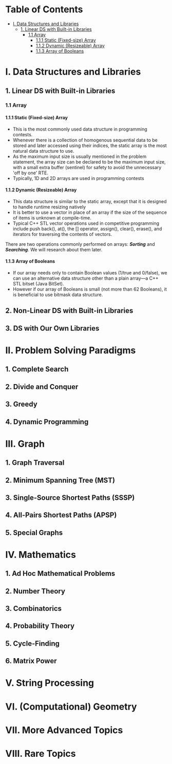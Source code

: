 # Table of Contents

- [I. Data Structures and Libraries](#I-Data-Structures-and-Libraries)
    - [1. Linear DS with Built-in Libraries](#1-Linear-DS-with-Built-in-Libraries)
        - [1.1 Array](#1-1-Array)
            - [1.1.1 Static (Fixed-size) Array](#1-1-1-Static-(Fixed-size)-Array)
            - [1.1.2 Dynamic (Resizeable) Array](#1-1-2-Dynamic-(Resizeable)-Array)
            - [1.1.3 Array of Booleans](#1-1-3-Array-of-Booleans)

# I. Data Structures and Libraries
## 1. Linear DS with Built-in Libraries
### 1.1 Array
#### 1.1.1 Static (Fixed-size) Array
* This is the most commonly used data structure in programming contests. <br>
* Whenever there is a collection of homogenous sequential data to be stored and later accessed using their indices, the static array is the most natural data structure to use. <br>
* As the maximum input size is usually mentioned in the problem statement, the array size can be declared to be the maximum input size, with a small extra buffer (sentinel) for safety to avoid the unnecessary 'off by one' RTE. <br>
* Typically, 1D and 2D arrays are used in programming contests <br>
#### 1.1.2 Dynamic (Resizeable) Array
* This data structure is similar to the static array, except that it is designed to handle runtime resizing natively <br>
* It is better to use a vector in place of an array if the size of the sequence of items is unknown at compile-time. <br>
* Typical C++ STL vector operations used in competitive programming include push back(), at(), the [] operator, assign(), clear(), erase(), and iterators for traversing the contents of vectors. <br>

There are two operations commonly performed on arrays: **_Sorting_** and **_Searching_**. We will research about them later. <br>
#### 1.1.3 Array of Booleans
* If our array needs only to contain Boolean values (1/true and 0/false), we can use an alternative data structure other than a plain array—a C++ STL bitset (Java BitSet). <br>
* However if our array of Booleans is small (not more than 62 Booleans), it is beneficial to use bitmask data structure. <br>

## 2. Non-Linear DS with Built-in Libraries
## 3. DS with Our Own Libraries

# II. Problem Solving Paradigms
## 1. Complete Search
## 2. Divide and Conquer
## 3. Greedy
## 4. Dynamic Programming

# III. Graph
## 1. Graph Traversal
## 2. Minimum Spanning Tree (MST)
## 3. Single-Source Shortest Paths (SSSP)
## 4. All-Pairs Shortest Paths (APSP)
## 5. Special Graphs

# IV. Mathematics
## 1. Ad Hoc Mathematical Problems
## 2. Number Theory
## 3. Combinatorics
## 4. Probability Theory
## 5. Cycle-Finding
## 6. Matrix Power

# V. String Processing

# VI. (Computational) Geometry

# VII. More Advanced Topics

# VIII. Rare Topics
